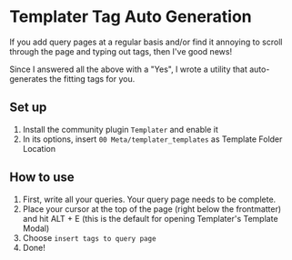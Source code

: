 # Templater Tag Auto Generation

If you add query pages at a regular basis and/or find it annoying to scroll through the page and typing out tags, then I've good news! 

Since I answered all the above with a "Yes", I wrote a utility that auto-generates the fitting tags for you. 

## Set up
1. Install the community plugin `Templater` and enable it
2. In its options, insert `00 Meta/templater_templates` as Template Folder Location

## How to use

1. First, write all your queries. Your query page needs to be complete.
2. Place your cursor at the top of the page (right below the frontmatter) and hit ALT + E (this is the default for opening Templater's Template Modal)
3. Choose `insert tags to query page`
4. Done!


